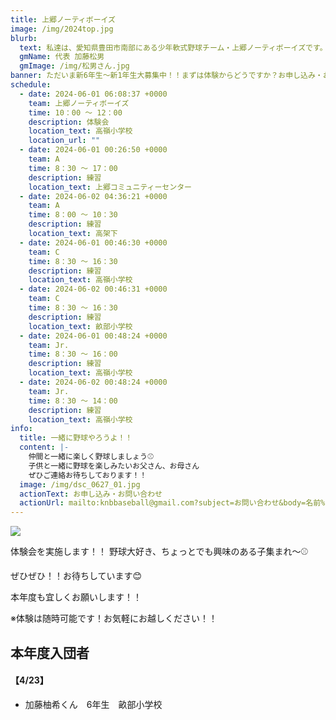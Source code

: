 ```yaml
---
title: 上郷ノーティボーイズ
image: /img/2024top.jpg
blurb:
  text: 私達は、愛知県豊田市南部にある少年軟式野球チーム・上郷ノーティボーイズです。野球を愛する少年・少女達の夢を育み、軟式野球を正しく指導し、体力向上と礼儀を養成します。また、親友同士の友情と交歓の場を与え、規則正しい明朗な少年・少女を育成することを目的としています。
  gmName: 代表 加藤松男
  gmImage: /img/松男さん.jpg
banner: ただいま新6年生～新1年生大募集中！！まずは体験からどうですか？お申し込み・お問い合わせはお気軽にどうぞ！！
schedule:
  - date: 2024-06-01 06:08:37 +0000
    team: 上郷ノーティボーイズ
    time: 10：00 ～ 12：00
    description: 体験会
    location_text: 高嶺小学校
    location_url: ""
  - date: 2024-06-01 00:26:50 +0000
    team: A
    time: 8：30 ～ 17：00
    description: 練習
    location_text: 上郷コミュニティーセンター
  - date: 2024-06-02 04:36:21 +0000
    team: A
    time: 8：00 ～ 10：30
    description: 練習
    location_text: 高架下
  - date: 2024-06-01 00:46:30 +0000
    team: C
    time: 8：30 ～ 16：30
    description: 練習
    location_text: 高嶺小学校
  - date: 2024-06-02 00:46:31 +0000
    team: C
    time: 8：30 ～ 16：30
    description: 練習
    location_text: 畝部小学校
  - date: 2024-06-01 00:48:24 +0000
    team: Jr.
    time: 8：30 ～ 16：00
    description: 練習
    location_text: 高嶺小学校
  - date: 2024-06-02 00:48:24 +0000
    team: Jr.
    time: 8：30 ～ 14：00
    description: 練習
    location_text: 高嶺小学校
info:
  title: 一緒に野球やろうよ！！
  content: |-
    仲間と一緒に楽しく野球しましょう⚾
    子供と一緒に野球を楽しみたいお父さん、お母さん
    ぜひご連絡お待ちしております！！
  image: /img/dsc_0627_01.jpg
  actionText: お申し込み・お問い合わせ
  actionUrl: mailto:knbbaseball@gmail.com?subject=お問い合わせ&body=名前%20%3A%0D%0Aふりがな%20%3A%0D%0A電話%20%3A%0D%0A学校名%20%3A%0D%0A学年%20%3A%0D%0Aお問い合せ内容%20%3A（例、体験・見学・入団希望）
---
```

![](/img/20240601taiken.jpg)


体験会を実施します！！
野球大好き、ちょっとでも興味のある子集まれ～⚾

ぜひぜひ！！お待ちしています😊




本年度も宜しくお願いします！！


※体験は随時可能です！お気軽にお越しください！！

## 本年度入団者

#### 【4/23】

* 加藤柚希くん　6年生　畝部小学校

